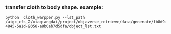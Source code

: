 ### transfer cloth to body shape. example:

```
python  cloth_warpper.py --lst_path   /aigc_cfs_2/xiaqiangdai/project/objaverse_retrieve/data/generate/fb8d9aa6-4845-5a1d-9358-a8b0ab7d5dfa/object_lst.txt
```